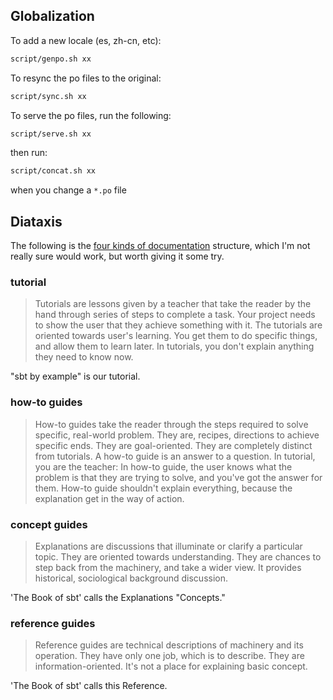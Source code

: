 Globalization
-------------

To add a new locale (es, zh-cn, etc):

```bash
script/genpo.sh xx
```

To resync the po files to the original:

```bash
script/sync.sh xx
```

To serve the po files, run the following:

```bash
script/serve.sh xx
```

then run:

```bash
script/concat.sh xx
```

when you change a `*.po` file

Diataxis
--------

The following is the [four kinds of documentation](https://www.writethedocs.org/videos/eu/2017/the-four-kinds-of-documentation-and-why-you-need-to-understand-what-they-are-daniele-procida/) structure, which I'm not really sure would work, but worth giving it some try.

### tutorial

> Tutorials are lessons given by a teacher that take the reader by the hand through series of steps to complete a task.
> Your project needs to show the user that they achieve something with it. The tutorials are oriented towards user's learning. You get them to do specific things, and allow them to learn later. In tutorials, you don't explain anything they need to know now.

"sbt by example" is our tutorial.

### how-to guides

> How-to guides take the reader through the steps required to solve specific, real-world problem. They are, recipes, directions to achieve specific ends. They are goal-oriented. They are completely distinct from tutorials. A how-to guide is an answer to a question. In tutorial, you are the teacher: In how-to guide, the user knows what the problem is that they are trying to solve, and you've got the answer for them. How-to guide shouldn't explain everything, because the explanation get in the way of action.

### concept guides

> Explanations are discussions that illuminate or clarify a particular topic. They are oriented towards understanding. They are chances to step back from the machinery, and take a wider view. It provides historical, sociological background discussion.

'The Book of sbt' calls the Explanations "Concepts."

### reference guides

> Reference guides are technical descriptions of machinery and its operation. They have only one job, which is to describe. They are information-oriented. It's not a place for explaining basic concept.

'The Book of sbt' calls this Reference.

